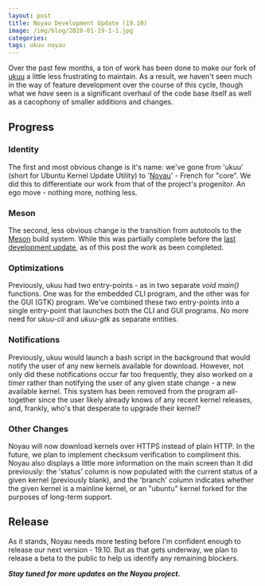 ```yaml
---
layout: post
title: Noyau Development Update (19.10)
image: /img/blog/2020-01-19-1-1.jpg
categories:
tags: ukuu noyau
---
```


Over the past few months, a ton of work has been done to make our fork of [ukuu](https://github.com/joshuadowding/noyau) a little less frustrating to maintain. As a result, we haven't seen much in the way of feature development over the course of this cycle, though what we *have* seen is a significant overhaul of the code base itself as well as a cacophony of smaller additions and changes.

## Progress
### Identity
The first and most obvious change is it's name: we've gone from 'ukuu' (short for Ubuntu Kernel Update Utility) to '[Noyau](https://www.collinsdictionary.com/dictionary/french-english/noyau)' - French for "core". We did this to differentiate our work from that of the project's progenitor. An ego move - nothing more, nothing less.

### Meson
The second, less obvious change is the transition from autotools to the [Meson](https://mesonbuild.com/) build system. While this was partially complete before the [last development update](http://127.0.0.1:4000/2019/09/25/ukuu-development/), as of this post the work as been completed.

### Optimizations
Previously, ukuu had two entry-points - as in two separate *void main()* functions. One was for the embedded CLI program, and the other was for the GUI (GTK) program. We've combined these two entry-points into a single entry-point that launches both the CLI and GUI programs. No more need for *ukuu-cli* and *ukuu-gtk* as separate entities.

### Notifications
Previously, ukuu would launch a bash script in the background that would notify the user of any new kernels available for download. However, not only did these notifications occur far too frequently, they also worked on a *timer* rather than notifying the user of any given state change - a new available kernel. This system has been removed from the program all-together since the user likely already knows of any recent kernel releases, and, frankly, who's that desperate to upgrade their kernel?

### Other Changes
Noyau will now download kernels over HTTPS instead of plain HTTP. In the future, we plan to implement checksum verification to compliment this. Noyau also displays a little more information on the main screen than it did previously: the 'status' column is now populated with the current status of a given kernel (previously blank), and the 'branch' column indicates whether the given kernel is a mainline kernel, or an "ubuntu" kernel forked for the purposes of long-term support.

## Release
As it stands, Noyau needs more testing before I'm confident enough to release our next version - 19.10. But as that gets underway, we plan to release a beta to the public to help us identify any remaining blockers.

***Stay tuned for more updates on the Noyau project.***
